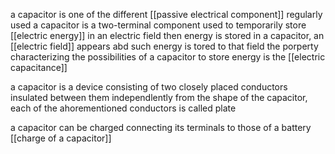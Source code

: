 a capacitor is one of the different [[passive electrical component]] regularly used
a capacitor is a two-terminal component used to temporarily store [[electric energy]] in an electric field
then energy is stored in a capacitor, an [[electric field]] appears abd such energy is tored to that field
the porperty characterizing the possibilities of a capacitor to store energy is the [[electric capacitance]]

a capacitor is a device consisting of two closely placed conductors insulated between them
independlently from the  shape of the capacitor, each of the ahorementioned conductors is called plate

a capacitor can be charged connecting its terminals to those of a battery [[charge of a capacitor]]